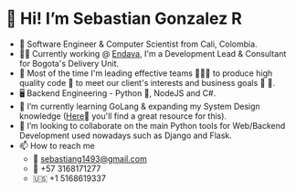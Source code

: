 # 👋 Hi! I’m Sebastian Gonzalez R
- 👀 Software Engineer & Computer Scientist from Cali, Colombia. 
- 👨‍💻 Currently working @ [Endava](https://www.endava.com/), I'm a Development Lead & Consultant for Bogota's Delivery Unit.
- 🧰 Most of the time I'm leading effective teams 🧑‍🤝‍🧑 to produce high quality code 🚀 to meet our client's interests and business goals 💼 🥇.
- 🖥️ Backend Engineering - Python 🐍, NodeJS and C#. 
- 🌱 I’m currently learning GoLang & expanding my System Design knowledge ([Here](https://dataintensive.net/)📖 you'll find a great resource for this).
- 💞️ I’m looking to collaborate on the main Python tools for Web/Backend Development used nowadays such as Django and Flask.
- 📫 How to reach me
  - 📧 sebastiang1493@gmail.com
  - 📱 +57 3168171277
  - 🇺🇸  +1 5168619337

<!---
sgonzalezr94/sgonzalezr94 is a ✨ special ✨ repository because its `README.md` (this file) appears on your GitHub profile.
You can click the Preview link to take a look at your changes.
--->
